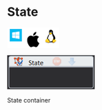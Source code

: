 # State

![](<../../../.gitbook/assets/image (41).png>)

![](<../../../.gitbook/assets/image (332).png>)

State container
